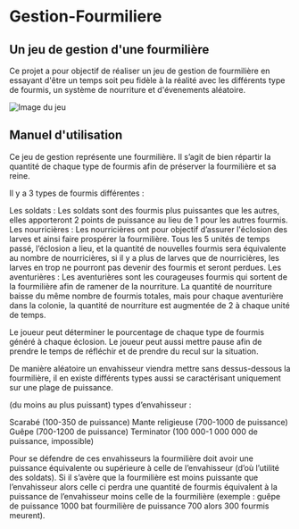 # Gestion-Fourmiliere

## Un jeu de gestion d'une fourmilière

Ce projet a pour objectif de réaliser un jeu de gestion de fourmilière en essayant d'être un temps soit peu fidèle à la réalité avec les différents type de fourmis, un système de nourriture et d'évenements aléatoire.

![Image du jeu](imageFourmiliere.PNG)

## Manuel d'utilisation

Ce jeu de gestion représente une fourmilière. Il s’agit de bien répartir la quantité de chaque type de fourmis afin de préserver la fourmilière et sa reine.

Il  y a 3 types de fourmis différentes : 

Les soldats : Les soldats sont des fourmis plus puissantes que les autres, elles apporteront 2 points de puissance au lieu de 1 pour les autres fourmis.
Les nourricières : Les nourricières ont pour objectif d’assurer l'éclosion des larves et ainsi faire prospérer la fourmilière. Tous les 5 unités de temps passé, l’éclosion a lieu, et la quantité de nouvelles fourmis sera équivalente au nombre de nourricières, si il y a plus de larves que de nourricières, les larves en trop ne pourront pas devenir des fourmis et seront perdues.
Les aventurières : Les aventurières sont les courageuses fourmis qui sortent de la fourmilière afin de ramener de la nourriture. La quantité de nourriture baisse du même nombre de fourmis totales, mais pour chaque aventurière dans la colonie, la quantité de nourriture est augmentée de 2 à chaque unité de temps.

 Le joueur peut déterminer le pourcentage de chaque type de fourmis généré à chaque éclosion.
Le joueur peut aussi mettre pause afin de prendre le temps de réfléchir et de prendre du recul sur la situation.

De manière aléatoire un envahisseur viendra mettre sans dessus-dessous la fourmilière, il en existe différents types aussi se caractérisant uniquement sur une plage de puissance.

(du moins au plus puissant) types d’envahisseur : 

Scarabé (100-350 de puissance)
Mante religieuse (700-1000 de puissance)
Guêpe (700-1200 de puissance)
Terminator (100 000-1 000 000 de puissance, impossible)

Pour se défendre de ces envahisseurs la fourmilière doit avoir une puissance équivalente ou supérieure à celle de l’envahisseur (d’où l’utilité des soldats). Si il s’avère que la fourmilière est moins puissante que l’envahisseur alors celle ci perdra une quantité de fourmis équivalent à la puissance de l’envahisseur moins celle de la fourmilière (exemple : guêpe de puissance 1000 bat fourmilière de puissance 700 alors 300 fourmis meurent).
